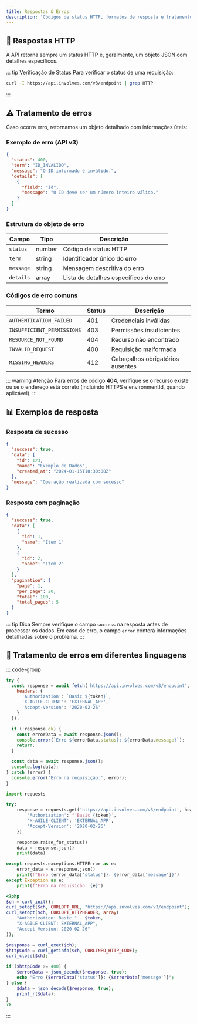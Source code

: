 ```yaml
---
title: Respostas & Erros
description: 'Códigos de status HTTP, formatos de resposta e tratamento de erros da API do Involves Stage.'
---
```


## 📜 Respostas HTTP

A API retorna sempre um status HTTP e, geralmente, um objeto JSON com detalhes específicos.

<script setup>

const statusTable = [
  {
    key: '200',
    description: '<code>OK</code> — Requisição bem-sucedida',
    color: 'green'
  },
  {
    key: '400',
    description: '<code>Bad Request</code> — Erro na requisição (verifique formato e parâmetros)',
    color: 'red'
  },
  {
    key: '401',
    description: '<code>Unauthorized</code> — Erro de autenticação',
    color: 'red'
  },
  {
    key: '403',
    description: '<code>Forbidden</code> — Permissões insuficientes',
    color: 'red'
  },
  {
    key: '404',
    description: '<code>Not Found</code> — Recurso ou URL inexistente',
    color: 'purple'
  },
  {
    key: '406',
    description: '<code>Not Acceptable</code> — Versão do endpoint inválida ou cabeçalho incorreto',
    color: 'yellow'
  },
  {
    key: '412',
    description: '<code>Precondition Failed</code> — Cabeçalhos obrigatórios ausentes ou incorretos',
    color: 'yellow'
  },
  {
    key: '500',
    description: '<code>Internal Server Error</code> — Erro interno no servidor (entre em contato com suporte técnico)',
    color: 'pink'
  }
]
</script>

<ApiCard
  title="HTTP Status"
  :items="statusTable"
/>

::: tip Verificação de Status
Para verificar o status de uma requisição:

```bash
curl -I https://api.involves.com/v3/endpoint | grep HTTP
```

:::

## ⚠️ Tratamento de erros

Caso ocorra erro, retornamos um objeto detalhado com informações úteis:

### Exemplo de erro (API v3)

```json
{
  "status": 400,
  "term": "ID_INVALIDO",
  "message": "O ID informado é inválido.",
  "details": [
    {
      "field": "id",
      "message": "O ID deve ser um número inteiro válido."
    }
  ]
}
```

### Estrutura do objeto de erro

| Campo | Tipo | Descrição |
|-------|------|-----------|
| `status` | number | Código de status HTTP |
| `term` | string | Identificador único do erro |
| `message` | string | Mensagem descritiva do erro |
| `details` | array | Lista de detalhes específicos do erro |

### Códigos de erro comuns

| Termo | Status | Descrição |
|-------|--------|-----------|
| `AUTHENTICATION_FAILED` | 401 | Credenciais inválidas |
| `INSUFFICIENT_PERMISSIONS` | 403 | Permissões insuficientes |
| `RESOURCE_NOT_FOUND` | 404 | Recurso não encontrado |
| `INVALID_REQUEST` | 400 | Requisição malformada |
| `MISSING_HEADERS` | 412 | Cabeçalhos obrigatórios ausentes |

::: warning Atenção
Para erros de código **404**, verifique se o recurso existe ou se o endereço está correto (incluindo HTTPS e environmentId, quando aplicável).
:::

## 📊 Exemplos de resposta

### Resposta de sucesso

```json
{
  "success": true,
  "data": {
    "id": 123,
    "name": "Exemplo de Dados",
    "created_at": "2024-01-15T10:30:00Z"
  },
  "message": "Operação realizada com sucesso"
}
```

### Resposta com paginação

```json
{
  "success": true,
  "data": [
    {
      "id": 1,
      "name": "Item 1"
    },
    {
      "id": 2,
      "name": "Item 2"
    }
  ],
  "pagination": {
    "page": 1,
    "per_page": 20,
    "total": 100,
    "total_pages": 5
  }
}
```

::: tip Dica
Sempre verifique o campo `success` na resposta antes de processar os dados.
Em caso de erro, o campo `error` conterá informações detalhadas sobre o problema.
:::

## 🔧 Tratamento de erros em diferentes linguagens

::: code-group

```javascript [JavaScript]
try {
  const response = await fetch('https://api.involves.com/v3/endpoint', {
    headers: {
      'Authorization': `Basic ${token}`,
      'X-AGILE-CLIENT': 'EXTERNAL_APP',
      'Accept-Version': '2020-02-26'
    }
  });

  if (!response.ok) {
    const errorData = await response.json();
    console.error(`Erro ${errorData.status}: ${errorData.message}`);
    return;
  }

  const data = await response.json();
  console.log(data);
} catch (error) {
  console.error('Erro na requisição:', error);
}
```

```python [Python]
import requests

try:
    response = requests.get('https://api.involves.com/v3/endpoint', headers={
        'Authorization': f'Basic {token}',
        'X-AGILE-CLIENT': 'EXTERNAL_APP',
        'Accept-Version': '2020-02-26'
    })

    response.raise_for_status()
    data = response.json()
    print(data)

except requests.exceptions.HTTPError as e:
    error_data = e.response.json()
    print(f"Erro {error_data['status']}: {error_data['message']}")
except Exception as e:
    print(f"Erro na requisição: {e}")
```

```php [PHP]
<?php
$ch = curl_init();
curl_setopt($ch, CURLOPT_URL, "https://api.involves.com/v3/endpoint");
curl_setopt($ch, CURLOPT_HTTPHEADER, array(
    "Authorization: Basic " . $token,
    "X-AGILE-CLIENT: EXTERNAL_APP",
    "Accept-Version: 2020-02-26"
));

$response = curl_exec($ch);
$httpCode = curl_getinfo($ch, CURLINFO_HTTP_CODE);
curl_close($ch);

if ($httpCode >= 400) {
    $errorData = json_decode($response, true);
    echo "Erro {$errorData['status']}: {$errorData['message']}";
} else {
    $data = json_decode($response, true);
    print_r($data);
}
?>
```

:::
